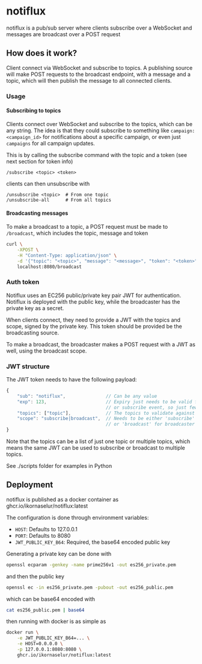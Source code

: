 # notiflux

notiflux is a pub/sub server where clients subscribe over a WebSocket and
messages are broadcast over a POST request

## How does it work?

Client connect via WebSocket and subscribe to topics. A publishing source
will make POST requests to the broadcast endpoint, with a message and a topic,
which will then publish the message to all connected clients.

### Usage

#### Subscribing to topics

Clients connect over WebSocket and subscribe to the topics, which can be any
string. The idea is that they could subscribe to something like
`campaign:<campaign_id>` for notifications about a specific campaign, or even
just `campaigns` for all campaign updates.

This is by calling the subscribe command with the topic and a token (see next
section for token info)

```
/subscribe <topic> <token>
```

clients can then unsubscribe with

```
/unsubscribe <topic>  # From one topic
/unsubscribe-all      # From all topics
```

#### Broadcasting messages

To make a broadcast to a topic, a POST request must be made to `/broadcast`,
which includes the topic, message and token

```bash
curl \
    -XPOST \
    -H "Content-Type: application/json" \
    -d '{"topic": "<topic>", "message": "<message>", "token": "<token>"}' \
    localhost:8080/broadcast
```

### Auth token

Notiflux uses an EC256 public/private key pair JWT for authentication. Notiflux
is deployed with the public key, while the broadcaster has the private key as a
secret.

When clients connect, they need to provide a JWT with the topics and scope,
signed by the private key. This token should be provided be the broadcasting
source.

To make a broadcast, the broadcaster makes a POST request with a JWT as well,
using the broadcast scope.

### JWT structure

The JWT token needs to have the following payload:

```js
{
    "sub": "notiflux",               // Can be any value
    "exp": 123,                      // Expiry just needs to be valid for the broadcast
                                     // or subscribe event, so just few seconds is enough
    "topics": ["topic"],             // The topics to validate against
    "scope": "subscribe|broadcast",  // Needs to be either 'subscribe' for clients
                                     // or 'broadcast' for broadcaster
}
```

Note that the topics can be a list of just one topic or multiple topics, which
means the same JWT can be used to subscribe or broadcast to multiple topics.

See ./scripts folder for examples in Python

## Deployment

notiflux is published as a docker container as ghcr.io/ikornaselur/notiflux:latest

The configuration is done through environment variables:

* `HOST`: Defaults to 127.0.0.1
* `PORT`: Defaults to 8080
* `JWT_PUBLIC_KEY_B64`: Required, the base64 encoded public key

Generating a private key can be done with

```bash
openssl ecparam -genkey -name prime256v1 -out es256_private.pem
```

and then the public key

```bash
openssl ec -in es256_private.pem -pubout -out es256_public.pem
```

which can be base64 encoded with

```bash
cat es256_public.pem | base64
```

then running with docker is as simple as

```bash
docker run \
    -e JWT_PUBLIC_KEY_B64=... \
    -e HOST=0.0.0.0 \
    -p 127.0.0.1:8080:8080 \
    ghcr.io/ikornaselur/notiflux:latest
```
